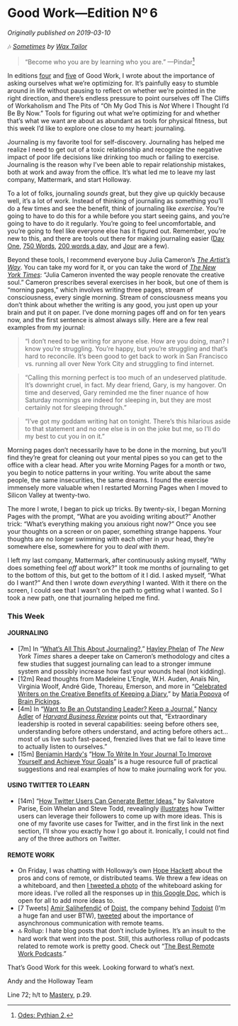 # Good Work—Edition Nº 6

_Originally published on 2019-03-10_

🎶
*[Sometimes](https://open.spotify.com/track/1wP9GHID52onINtZhtuj8n?si=FznlUPuKRr-wlfk20MZWNg) by
[Wax Tailor](https://twitter.com/waxtailor)*

> “Become who you are by learning who you are.”
—Pindar[^1]

In editions [four](https://www.holloway.com/s/good-work-edition-004) and
[five](https://www.holloway.com/s/good-work-edition-005) of Good Work, I wrote about the
importance of asking ourselves what we’re optimizing for.
It’s painfully easy to stumble around in life without pausing to reflect on whether we’re
pointed in the right direction, and there’s endless pressure to point ourselves off The
Cliffs of Workaholism and The Pits of “Oh My God This is *Not* Where I Thought I’d Be By
Now.” Tools for figuring out what we’re optimizing for and whether that’s what we want are
about as abundant as tools for physical fitness, but this week I’d like to explore one
close to my heart:
journaling.

Journaling is my favorite tool for self-discovery.
Journaling has helped me realize I need to get out of a toxic relationship and recognize
the negative impact of poor life decisions like drinking too much or failing to exercise.
Journaling is the reason why I’ve been able to repair relationship mistakes, both at work
and away from the office.
It’s what led me to leave my last company, Mattermark, and start Holloway.

To a lot of folks, journaling *sounds* great, but they give up quickly because well, it’s
a lot of work.
Instead of thinking of journaling as something you’ll do a few times and see the benefit,
think of journaling like *exercise*. You’re going to have to do this for a while before
you start seeing gains, and you’re going to have to do it regularly.
You’re going to feel uncomfortable, and you’re going to feel like everyone else has it
figured out. Remember, you’re new to this, and there are tools out there for making
journaling easier ([Day One](https://itunes.apple.com/us/app/day-one-journal/id1044867788?),
[750 Words](https://750words.com/), [200 words a day](https://200wordsaday.com/), and
[Jour](https://itunes.apple.com/us/app/jour-guided-journaling/id1439590239) are a few).

Beyond these tools, I recommend everyone buy Julia Cameron’s
*[The Artist’s Way](https://www.amazon.com/Artists-Way-25th-Anniversary/dp/0143129252)*. You can
take my word for it, or you can take the word of
*[The New York Times](https://www.nytimes.com/2019/02/02/style/julia-cameron-the-artists-way.html)*:
“Julia Cameron invented the way people renovate the creative soul.”
Cameron prescribes several exercises in her book, but one of them is “morning pages,”
which involves writing three pages, stream of consciousness, every single morning.
Stream of consciousness means you don’t think about whether the writing is any good, you
just open up your brain and put it on paper.
I’ve done morning pages off and on for ten years now, and the first sentence is almost
always silly. Here are a few real examples from my journal:

> “I don’t need to be writing for anyone else.
How are you doing, man?
I know you’re struggling.
You’re happy, but you’re struggling and that’s hard to reconcile.
It’s been good to get back to work in San Francisco vs.
running all over New York City and struggling to find internet.

> “Calling this morning perfect is too much of an undeserved platitude.
It’s downright cruel, in fact.
My dear friend, Gary, is my hangover.
On time and deserved, Gary reminded me the finer nuance of how Saturday mornings are
indeed for sleeping in, but they are most certainly not for sleeping through.”

> “I’ve got my goddam writing hat on tonight.
There’s this hilarious aside to that statement and no one else is in on the joke but me,
so I’ll do my best to cut you in on it.”

Morning pages don’t necessarily have to be done in the morning, but you’ll find they’re
great for cleaning out your mental pipes so you can get to the office with a clear head.
After you write Morning Pages for a month or two, you begin to notice patterns in your
writing. You write about the same people, the same insecurities, the same dreams.
I found the exercise immensely more valuable when I restarted Morning Pages when I moved
to Silicon Valley at twenty-two.

The more I wrote, I began to pick up tricks.
By twenty-six, I began Morning Pages with the prompt, “What are you avoiding writing
about?” Another trick:
“What’s everything making you anxious right now?”
Once you see your thoughts on a screen or on paper, something strange happens.
Your thoughts are no longer swimming with each other in your head, they’re somewhere else,
somewhere for you to *deal with them*.

I left my last company, Mattermark, after continuously asking myself, “Why does something
feel *off* about work?”
It took me months of journaling to get to the bottom of this, but get to the bottom of it
I did. I asked myself, “What do I want?”
And then I wrote down *everything* I wanted.
With it there on the screen, I could see that I wasn’t on the path to getting what I
wanted. So I took a new path, one that journaling helped me find.

### This Week

#### JOURNALING

- \[7m] In “[What’s All This About Journaling?](https://www.nytimes.com/2018/10/25/style/journaling-benefits.html),”
  [Hayley Phelan](https://twitter.com/HayleyHPhelan) of *The New York Times* shares a deeper
  take on Cameron’s methodology and cites a few studies that suggest journaling can lead to
  a stronger immune system and possibly increase how fast your wounds heal (not kidding).
- \[12m] Read thoughts from Madeleine L’Engle, W.H. Auden, Anaïs Nin, Virginia Woolf, André
  Gide, Thoreau, Emerson, and more in “[Celebrated Writers on the Creative Benefits of Keeping a Diary](https://www.brainpickings.org/2014/09/04/famous-writers-on-keeping-a-diary/),”
  by [Maria Popova](https://twitter.com/brainpicker) of
  [Brain Pickings](https://twitter.com/brainpickings).
- \[4m] In “[Want to Be an Outstanding Leader? Keep a Journal](https://hbr.org/2016/01/want-to-be-an-outstanding-leader-keep-a-journal),”
  [Nancy Adler](https://twitter.com/nancy_j_adler) of [*Harvard Business Review*](https://twitter.com/HarvardBiz) points out that, “Extraordinary
  leadership is rooted in several capabilities:
  seeing before others see, understanding before others understand, and acting before others
  act…most of us live such fast-paced, frenzied lives that we fail to leave time to actually
  listen to ourselves.”
- \[15m] [Benjamin Hardy's](https://twitter.com/BenjaminPHardy) “[How To Write In Your Journal To Improve Yourself and Achieve Your Goals](https://medium.com/@benjaminhardy/how-to-write-in-your-journal-to-improve-yourself-and-achieve-your-goals-7a8171aabad3)”
  is a huge resource full of practical
  suggestions and real examples of how to make journaling work for you.

#### USING TWITTER TO LEARN

- \[14m] “[How Twitter Users Can Generate Better Ideas](https://sloanreview.mit.edu/article/how-twitter-users-can-generate-better-ideas/),”
  by Salvatore Parise, Eoin Whelan and Steve Todd, revealingly
  [illustrates](https://files.slack.com/files-tmb/T5325H6AD-FGQ5SJS85-b9cea80f3b/screenshot_2019-03-05_10.42.53_1024.png)
  how Twitter users can leverage their followers to come up with more ideas.
  This is one of my favorite use cases for Twitter, and in the first link in the next
  section, I’ll show you exactly how I go about it.
  Ironically, I could not find any of the three authors on Twitter.

#### REMOTE WORK

- On Friday, I was chatting with Holloway’s own [Hope Hackett](https://twitter.com/Hopeopolis)
  about the pros and cons of remote, or distributed teams.
  We threw a few ideas on a whiteboard, and then
  [I tweeted a photo](https://twitter.com/SparksZilla/status/1104100291043942400) of the
  whiteboard asking for more ideas.
  I’ve rolled all the responses up in
  [this Google Doc](https://docs.google.com/document/d/1555EAwzB4vGxyT4hqkkfvLKUopMqWifUFE3uOxLR2Nw/edit#),
  which is open for all to add more ideas to.
- \[7 Tweets] [Amir Salihefendić](https://twitter.com/amix3k) of
  [Doist](https://twitter.com/Doist), the company behind [Todoist](https://twitter.com/todoist)
  (I’m a huge fan and user BTW),
  [tweeted](https://twitter.com/amix3k/status/1103740848519434240) about the importance of
  asynchronous communication with remote teams.
- 🔝 Rollup: I hate blog posts that don’t include bylines.
  It’s an insult to the hard work that went into the post.
  Still, this authorless rollup of podcasts related to remote work is pretty good.
  Check out “[The Best Remote Work Podcasts](https://www.workplaceless.com/blog/best-remote-work-podcasts).”

That’s Good Work for this week.
Looking forward to what’s next.

Andy and the Holloway Team

[^1]: [Odes: Pythian 2](https://www.amazon.com/Complete-Odes-Oxford-Worlds-Classics-ebook/dp/B006GODITO/),

Line 72; h/t to [Mastery](https://www.amazon.com/Mastery-Robert-Greene/dp/014312417X), p.29.
